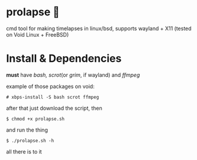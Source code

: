 # prolapse 👅
cmd tool for making timelapses in linux/bsd, supports wayland + X11 
(tested on Void Linux + FreeBSD)

# Install & Dependencies
**must** have *bash, scrot*(or *grim*, if wayland) and *ffmpeg*

example of those packages on void:
```
# xbps-install -S bash scrot ffmpeg
```
after that just download the script, then
```
$ chmod +x prolapse.sh
```
and run the thing
```
$ ./prolapse.sh -h
```
all there is to it
